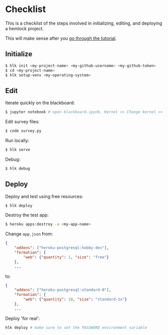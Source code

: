 # Checklist

This is a checklist of the steps involved in initializing, editing, and deploying a hemlock project.

This will make sense after you [go through the tutorial](tutorial/intro.md).

## Initialize

```bash
$ hlk init <my-project-name> <my-github-username> <my-github-token>
$ cd <my-project-name>
$ hlk setup-venv <my-operating-system>
```

## Edit

Iterate quickly on the blackboard:

```bash
$ jupyter notebook # open blackboard.ipynb, Kernel >> Change kernel >> <my-project-name>
```

Edit survey files:

```bash
$ code survey.py
```

Run locally:

```bash
$ hlk serve
```

Debug:

```bash
$ hlk debug
```

## Deploy

Deploy and test using free resources:

```bash
$ hlk deploy
```

Destroy the test app:

```bash
$ heroku apps:destroy -a <my-app-name>
```

Change `app.json` from:

```json
{
    "addons": ["heroku-postgresql:hobby-dev"],
    "formation": {
        "web": {"quantity": 1, "size": "free"}
    },
    ...
```

to:

```json
{
    "addons": ["heroku-postgresql:standard-0"],
    "formation": {
        "web": {"quantity": 10, "size": "standard-1x"}
    },
    ...
```

Deploy 'for real':

```bash
hlk deploy # make sure to set the PASSWORD environment variable
```